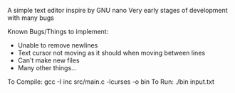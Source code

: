 A simple text editor inspire by GNU nano
Very early stages of development with many bugs 

Known Bugs/Things to implement:
- Unable to remove newlines
- Text cursor not moving as it should when moving between lines
- Can't make new files
- Many other things...

To Compile:
gcc -I inc src/main.c -lcurses -o bin
To Run:
./bin input.txt